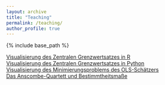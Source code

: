 ```yaml
---
layout: archive
title: "Teaching"
permalink: /teaching/
author_profile: true
---
```


{% include base_path %}

[Visualisierung des Zentralen Grenzwertsatzes in R](https://colab.research.google.com/drive/1DjN7tGiLXlOaxgbNrLWck6zV-AgGq1PZ?usp=sharing)<br>
[Visualisierung des Zentralen Grenzwertsatzes in Python](https://colab.research.google.com/drive/1Vl5389DnP5I4Z7e88GEs9ZPt3YtGCbvR?usp=sharing)<br>
[Visualisierung des Minimierungsproblems des OLS-Schätzers](https://colab.research.google.com/drive/1OdI0ftl4obin7C_ySFL2o9jWaXfZUJ-v?usp=sharing)<br>
[Das Anscombe-Quartett und Bestimmtheitsmaße](https://colab.research.google.com/drive/1wG72Z0d5-9tix_5s8aBNQeccFYqQvx_h?usp=sharing)
